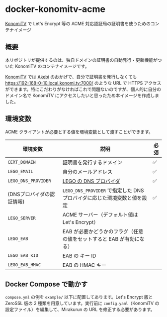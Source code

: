# docker-konomitv-acme
[KonomiTV](https://github.com/tsukumijima/KonomiTV) で Let's Encrypt 等の ACME 対応認証局の証明書を使うためのコンテナイメージ

## 概要
本リポジトリが提供するのは、独自ドメインの証明書の自動発行・更新機能がついた KonomiTV のコンテナイメージです。

[KonomiTV](https://github.com/tsukumijima/KonomiTV) では [Akebi](https://github.com/tsukumijima/Akebi) のおかげで、自分で証明書を発行しなくても https://192-168-0-10.local.konomi.tv:7000/ のような URL で HTTPS アクセスができます。特にこだわりがなければこれで問題ないのですが、個人的に自分のドメイン名で KonomiTV にアクセスしたいと思ったため本イメージを作成しました。


## 環境変数
ACME クライアントが必要とする値を環境変数として渡すことができます。

| 環境変数                  | 説明                                                                        | 必須 |
| ------------------------- | --------------------------------------------------------------------------- | ---- |
| `CERT_DOMAIN`             | 証明書を発行するドメイン                                                    | ✅    |
| `LEGO_EMAIL`              | 自分のメールアドレス                                                        | ✅    |
| `LEGO_DNS_PROVIDER`       | [LEGO の DNS プロバイダ](https://go-acme.github.io/lego/dns/#dns-providers) | ✅    |
| (DNSプロバイダの認証情報) | `LEGO_DNS_PROVIDER` で指定した DNS プロバイダに応じた環境変数と値を設定     | ✅    |
| `LEGO_SERVER`             | ACME サーバー（デフォルト値は Let's Encrypt）                               |      |
| `LEGO_EAB`                | EAB が必要かどうかのフラグ（任意の値をセットすると EAB が有効になる）       |      |
| `LEGO_EAB_KID`            | EAB の キー ID                                                              |      |
| `LEGO_EAB_HMAC`           | EAB の HMAC キー                                                            |      |

## Docker Compose で動かす
`compose.yml` の例を `example/` 以下に配置してあります。Let's Encrypt 版と ZeroSSL 版の 2 種類を用意しています。実行前に `config.yaml`（KonomiTV の設定ファイル）を編集して、Mirakurun の URL を修正する必要があります。
